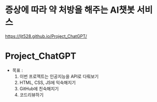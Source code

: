# 증상에 따라 약 처방을 해주는 AI챗봇 서비스
https://ljt528.github.io/Project_ChatGPT/

# Project_ChatGPT
- 목표 :
    1. 이번 프로젝트는 인공지능을 API로 다뤄보기
    2. HTML, CSS, JS에 익숙해지기
    3. GitHub에 친숙해지기
    4. 코드리뷰하기
